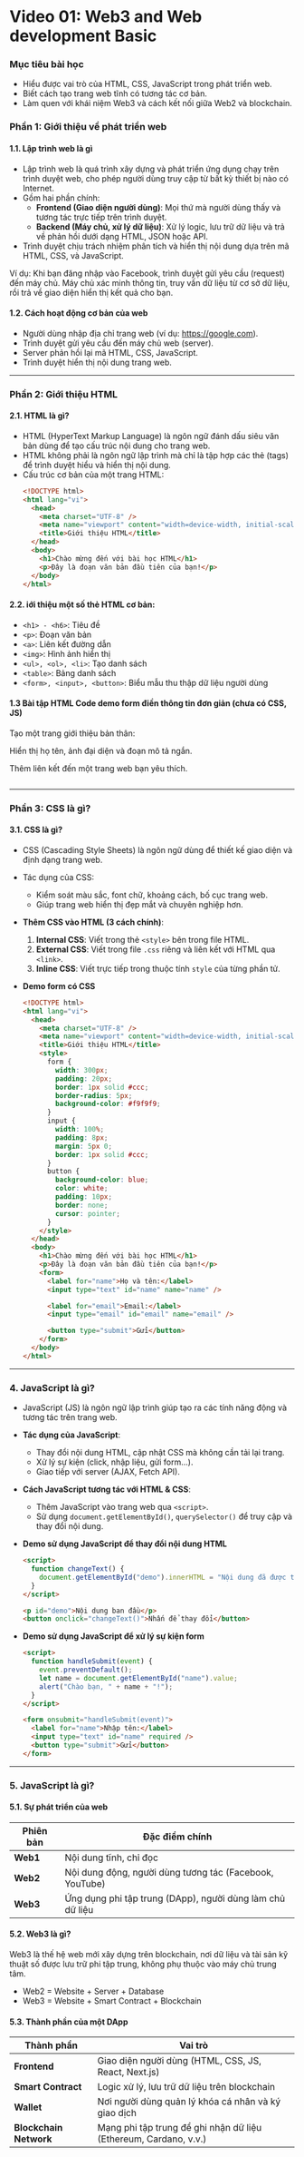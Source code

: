 # Video 01: Web3 and Web development Basic

### **Mục tiêu bài học**

- Hiểu được vai trò của HTML, CSS, JavaScript trong phát triển web.
- Biết cách tạo trang web tĩnh có tương tác cơ bản.
- Làm quen với khái niệm Web3 và cách kết nối giữa Web2 và blockchain.

### **Phần 1: Giới thiệu về phát triển web**

#### **1.1. Lập trình web là gì**

- Lập trình web là quá trình xây dựng và phát triển ứng dụng chạy trên trình duyệt web, cho phép người dùng truy cập từ bất kỳ thiết bị nào có Internet.
- Gồm hai phần chính:
  - **Frontend (Giao diện người dùng)**: Mọi thứ mà người dùng thấy và tương tác trực tiếp trên trình duyệt.
  - **Backend (Máy chủ, xử lý dữ liệu)**: Xử lý logic, lưu trữ dữ liệu và trả về phản hồi dưới dạng HTML, JSON hoặc API.
- Trình duyệt chịu trách nhiệm phân tích và hiển thị nội dung dựa trên mã HTML, CSS, và JavaScript.

Ví dụ: Khi bạn đăng nhập vào Facebook, trình duyệt gửi yêu cầu (request) đến máy chủ. Máy chủ xác minh thông tin, truy vấn dữ liệu từ cơ sở dữ liệu, rồi trả về giao diện hiển thị kết quả cho bạn.

#### **1.2. Cách hoạt động cơ bản của web**

- Người dùng nhập địa chỉ trang web (ví dụ: https://google.com).
- Trình duyệt gửi yêu cầu đến máy chủ web (server).
- Server phản hồi lại mã HTML, CSS, JavaScript.
- Trình duyệt hiển thị nội dung trang web.

---

### **Phần 2: Giới thiệu HTML**

#### **2.1. HTML là gì?**

- HTML (HyperText Markup Language) là ngôn ngữ đánh dấu siêu văn bản dùng để tạo cấu trúc nội dung cho trang web.
- HTML không phải là ngôn ngữ lập trình mà chỉ là tập hợp các thẻ (tags) để trình duyệt hiểu và hiển thị nội dung.
- Cấu trúc cơ bản của một trang HTML:
  ```html
  <!DOCTYPE html>
  <html lang="vi">
    <head>
      <meta charset="UTF-8" />
      <meta name="viewport" content="width=device-width, initial-scale=1.0" />
      <title>Giới thiệu HTML</title>
    </head>
    <body>
      <h1>Chào mừng đến với bài học HTML</h1>
      <p>Đây là đoạn văn bản đầu tiên của bạn!</p>
    </body>
  </html>
  ```

#### **2.2. iới thiệu một số thẻ HTML cơ bản**:

- `<h1> - <h6>`: Tiêu đề
- `<p>`: Đoạn văn bản
- `<a>`: Liên kết đường dẫn
- `<img>`: Hình ảnh hiển thị
- `<ul>, <ol>, <li>`: Tạo danh sách
- `<table>`: Bảng danh sách
- `<form>, <input>, <button>`: Biểu mẫu thu thập dữ liệu người dùng

#### **1.3 Bài tập HTML Code demo form điền thông tin đơn giản (chưa có CSS, JS)**

Tạo một trang giới thiệu bản thân:

Hiển thị họ tên, ảnh đại diện và đoạn mô tả ngắn.

Thêm liên kết đến một trang web bạn yêu thích.

```html

```

---

### **Phần 3: CSS là gì?**

#### **3.1. CSS là gì?**

- CSS (Cascading Style Sheets) là ngôn ngữ dùng để thiết kế giao diện và định dạng trang web.
- Tác dụng của CSS:
  - Kiểm soát màu sắc, font chữ, khoảng cách, bố cục trang web.
  - Giúp trang web hiển thị đẹp mắt và chuyên nghiệp hơn.
- **Thêm CSS vào HTML (3 cách chính)**:
  1. **Internal CSS**: Viết trong thẻ `<style>` bên trong file HTML.
  2. **External CSS**: Viết trong file `.css` riêng và liên kết với HTML qua `<link>`.
  3. **Inline CSS**: Viết trực tiếp trong thuộc tính `style` của từng phần tử.
- **Demo form có CSS**

  ```html
  <!DOCTYPE html>
  <html lang="vi">
    <head>
      <meta charset="UTF-8" />
      <meta name="viewport" content="width=device-width, initial-scale=1.0" />
      <title>Giới thiệu HTML</title>
      <style>
        form {
          width: 300px;
          padding: 20px;
          border: 1px solid #ccc;
          border-radius: 5px;
          background-color: #f9f9f9;
        }
        input {
          width: 100%;
          padding: 8px;
          margin: 5px 0;
          border: 1px solid #ccc;
        }
        button {
          background-color: blue;
          color: white;
          padding: 10px;
          border: none;
          cursor: pointer;
        }
      </style>
    </head>
    <body>
      <h1>Chào mừng đến với bài học HTML</h1>
      <p>Đây là đoạn văn bản đầu tiên của bạn!</p>
      <form>
        <label for="name">Họ và tên:</label>
        <input type="text" id="name" name="name" />

        <label for="email">Email:</label>
        <input type="email" id="email" name="email" />

        <button type="submit">Gửi</button>
      </form>
    </body>
  </html>
  ```

---

### **4. JavaScript là gì?**

- JavaScript (JS) là ngôn ngữ lập trình giúp tạo ra các tính năng động và tương tác trên trang web.
- **Tác dụng của JavaScript**:
  - Thay đổi nội dung HTML, cập nhật CSS mà không cần tải lại trang.
  - Xử lý sự kiện (click, nhập liệu, gửi form...).
  - Giao tiếp với server (AJAX, Fetch API).
- **Cách JavaScript tương tác với HTML & CSS**:
  - Thêm JavaScript vào trang web qua `<script>`.
  - Sử dụng `document.getElementById()`, `querySelector()` để truy cập và thay đổi nội dung.
- **Demo sử dụng JavaScript để thay đổi nội dung HTML**

  ```html
  <script>
    function changeText() {
      document.getElementById("demo").innerHTML = "Nội dung đã được thay đổi!";
    }
  </script>

  <p id="demo">Nội dung ban đầu</p>
  <button onclick="changeText()">Nhấn để thay đổi</button>
  ```

- **Demo sử dụng JavaScript để xử lý sự kiện form**

  ```html
  <script>
    function handleSubmit(event) {
      event.preventDefault();
      let name = document.getElementById("name").value;
      alert("Chào bạn, " + name + "!");
    }
  </script>

  <form onsubmit="handleSubmit(event)">
    <label for="name">Nhập tên:</label>
    <input type="text" id="name" required />
    <button type="submit">Gửi</button>
  </form>
  ```

---

### **5. JavaScript là gì?**

#### **5.1. Sự phát triển của web**

| Phiên bản | Đặc điểm chính                                            |
| --------- | --------------------------------------------------------- |
| **Web1**  | Nội dung tĩnh, chỉ đọc                                    |
| **Web2**  | Nội dung động, người dùng tương tác (Facebook, YouTube)   |
| **Web3**  | Ứng dụng phi tập trung (DApp), người dùng làm chủ dữ liệu |

#### **5.2. Web3 là gì?**

Web3 là thế hệ web mới xây dựng trên blockchain, nơi dữ liệu và tài sản kỹ thuật số được lưu trữ phi tập trung, không phụ thuộc vào máy chủ trung tâm.

- Web2 = Website + Server + Database
- Web3 = Website + Smart Contract + Blockchain

#### **5.3. Thành phần của một DApp**

| Thành phần             | Vai trò                                                          |
| ---------------------- | ---------------------------------------------------------------- |
| **Frontend**           | Giao diện người dùng (HTML, CSS, JS, React, Next.js)             |
| **Smart Contract**     | Logic xử lý, lưu trữ dữ liệu trên blockchain                     |
| **Wallet**             | Nơi người dùng quản lý khóa cá nhân và ký giao dịch              |
| **Blockchain Network** | Mạng phi tập trung để ghi nhận dữ liệu (Ethereum, Cardano, v.v.) |
